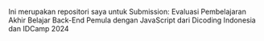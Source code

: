 Ini merupakan repositori saya untuk Submission: Evaluasi Pembelajaran Akhir Belajar Back-End Pemula dengan JavaScript dari Dicoding Indonesia dan IDCamp 2024
